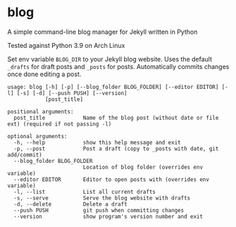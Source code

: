 # blog

A simple command-line blog manager for Jekyll written in Python

Tested against Python 3.9 on Arch Linux

Set env variable `BLOG_DIR` to your Jekyll blog website. Uses the default `_drafts` for draft posts and `_posts` for posts. Automatically commits changes once done editing a post.

```
usage: blog [-h] [-p] [--blog_folder BLOG_FOLDER] [--editor EDITOR] [-l] [-s] [-d] [--push PUSH] [--version]
            [post_title]

positional arguments:
  post_title            Name of the blog post (without date or file ext) (required if not passing -l)

optional arguments:
  -h, --help            show this help message and exit
  -p, --post            Post a draft (copy to _posts with date, git add/commit)
  --blog_folder BLOG_FOLDER
                        Location of blog folder (overrides env variable)
  --editor EDITOR       Editor to open posts with (overrides env variable)
  -l, --list            List all current drafts
  -s, --serve           Serve the blog website with drafts
  -d, --delete          Delete a draft
  --push PUSH           git push when committing changes
  --version             show program's version number and exit
```
